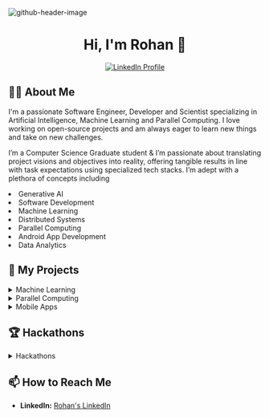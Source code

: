 <!--
**SlowDanger15/SlowDanger15** is a ✨ _special_ ✨ repository because its `README.md` (this file) appears on your GitHub profile.

Here are some ideas to get you started:

- 🔭 I’m currently working on ...
- 🌱 I’m currently learning ...
- 👯 I’m looking to collaborate on ...
- 🤔 I’m looking for help with ...
- 💬 Ask me about ...
- 📫 How to reach me: ...
- 😄 Pronouns: ...
- ⚡ Fun fact: ...
-->
![github-header-image](https://github.com/user-attachments/assets/46af9190-91e3-4970-9d45-0944e343c46e)

 <h1 align="center">Hi, I'm Rohan 👋</h1>

<p align="center">
  <a href="https://www.linkedin.com/in/rohanprasad7976199/">
    <img src="https://img.shields.io/badge/LinkedIn-0077B5?style=for-the-badge&logo=linkedin&logoColor=white" alt="LinkedIn Profile">
  </a>
</p>

## 👨‍💻 About Me
I'm a passionate Software Engineer, Developer and Scientist specializing in Artificial Intelligence, Machine Learning and Parallel Computing. I love working on open-source projects and am always eager to learn new things and take on new challenges.

I’m a Computer Science Graduate student & I’m passionate about translating project visions and objectives into reality, offering tangible results in line with task expectations using specialized tech stacks. I’m adept with a plethora of concepts including 
<li>Generative AI</li>
<li>Software Development</li>
<li>Machine Learning</li>
<li>Distributed Systems</li>
<li>Parallel Computing</li>
<li>Android App Development</li>
<li>Data Analytics</li>


## 🚀 My Projects
<details>
  <summary>Machine Learning</summary>
  - [Project Name](GitHub or Live Project Link) - Short description of the project.
  - [Project Name](GitHub or Live Project Link) - Short description of the project.
</details>

<details>
  <summary>Parallel Computing</summary>
  <ul>
    <li><a href="GitHub or Live Project Link">Parallel Algorithms for Network Flow Problems</a> - Short description of the project.</li>
    <li><a href="GitHub or Live Project Link">Project Name</a> - Short description of the project.</li>
  </ul>
</details>

<details>
  <summary>Mobile Apps</summary>
  - [Project Name](GitHub or Live Project Link) - Short description of the project.
  - [Project Name](GitHub or Live Project Link) - Short description of the project.
</details>

## 🏆 Hackathons
<details>
  <summary>Hackathons</summary>
  <ul>
    <li><a href="https://www.hackmakers.com/formulaihack2022">Formula AI Hack 2022 (Oracle RedBull Racing)</a> - Formula 1 Hackathon inspired by Red Bull Racing awesome racing culture</li>
    <li><a href="https://codestreet-2021.hackerearth.com/challenges/hackathon/amex-codestreet-2021/custom-tab/shortlist/#Shortlist">American Express CodeStreet 2021 </a> - Finalist and 2nd in Ideation; Cybersecurity in FinTech Hackathon organized by AmEx. </li>
    <li><a href="https://hackpsu-fall-2023.devpost.com/project-gallery?ref_content=winner_announcement_email&ref_feature=engagement&ref_medium=email&utm_campaign=winner_announcement_email&utm_medium=email&utm_source=winner_announcement_email?">HackPSU Fall 2023 Penn State MLH</a> - 3rd Place; Penn State’s largest student-run collegiate hackathon.</li>
  </ul>
</details>

## 📫 How to Reach Me
- **LinkedIn:** [Rohan's LinkedIn](https://www.linkedin.com/in/rohanprasad7976199/)



